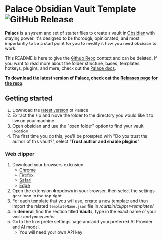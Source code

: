 # Palace Obsidian Vault Template ![GitHub Release](https://img.shields.io/github/v/release/taurean/palace?include_prereleases&style=flat-square)

**Palace** is a system and set of starter files to create a vault in [Obsidian]() with staying power. It's designed to be thorough, opinionated, and most importantly to be a start point for you to modify it how you need obsidian to work. 

This README is here to give the [Github Repo](https://github.com/taurean/palace) context and can be deleted. If you want to read more about the folder structure, bases, templates, hotkeys, plugins, and more, check out the [Palace docs](/curtain/Palace.md). 

**To download the latest version of Palace, check out the [Releases page for the repo](https://github.com/taurean/palace/releases)**.

## Getting started
1. Download the [latest version](https://github.com/taurean/palace/releases) of Palace
2. Extract the zip and move the folder to the directory you would like it to live on your machine
3. Open obsidian and use the "open folder" option to find your vault location
4. The first time you do this, you'll be prompted with "Do you trust the author of this vault?", select "**Trust author and enable plugins**"

### Web clipper
1. Download your browsers extension
    - [Chrome](https://chromewebstore.google.com/detail/obsidian-web-clipper/cnjifjpddelmedmihgijeibhnjfabmlf)
    - [Firefox](https://addons.mozilla.org/en-US/firefox/addon/web-clipper-obsidian/)
    - [Safari](https://apps.apple.com/us/app/obsidian-web-clipper/id6720708363)
    - [Edge](https://microsoftedge.microsoft.com/addons/detail/obsidian-web-clipper/eigdjhmgnaaeaonimdklocfekkaanfme)
2. Open the extension dropdown in your browser, then select the settings gear icon in the top right
3. For each template that you will use, create a new template and then import the related `templateName.json` file in _/curtain/clipper-templates/_
4. In **General**, find the section titled **Vaults**, type in the exact name of your vault and _press enter_.
5. Go to the Interpreter settings page and add your preferred AI Provider and AI model.
    - You will need your own API key

